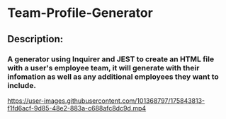 # Team-Profile-Generator

## Description:
### A generator using Inquirer and JEST to create an HTML file with a user's employee team, it will generate with their infomation as well as any additional employees they want to include. 



https://user-images.githubusercontent.com/101368797/175843813-f1fd6acf-9d85-48e2-883a-c688afc8dc9d.mp4

